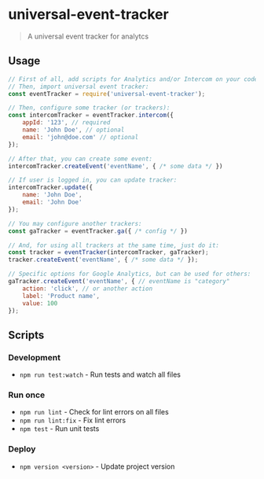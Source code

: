 # universal-event-tracker

> A universal event tracker for analytcs

## Usage

```js
// First of all, add scripts for Analytics and/or Intercom on your code.
// Then, import universal event tracker:
const eventTracker = require('universal-event-tracker');

// Then, configure some tracker (or trackers):
const intercomTracker = eventTracker.intercom({
	appId: '123', // required
	name: 'John Doe', // optional
	email: 'john@doe.com' // optional
});

// After that, you can create some event:
intercomTracker.createEvent('eventName', { /* some data */ })

// If user is logged in, you can update tracker:
intercomTracker.update({
	name: 'John Doe',
	email: 'John Doe'
});

// You may configure another trackers:
const gaTracker = eventTracker.ga({ /* config */ })

// And, for using all trackers at the same time, just do it:
const tracker = eventTracker(intercomTracker, gaTracker);
tracker.createEvent('eventName', { /* some data */ });

// Specific options for Google Analytics, but can be used for others:
gaTracker.createEvent('eventName', { // eventName is "category"
	action: 'click', // or another action
	label: 'Product name',
	value: 100
});
```

## Scripts

### Development

- `npm run test:watch` - Run tests and watch all files

### Run once

- `npm run lint` - Check for lint errors on all files
- `npm run lint:fix` - Fix lint errors
- `npm test` - Run unit tests

### Deploy

- `npm version <version>` - Update project version
